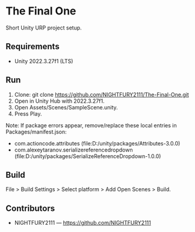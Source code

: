 # The Final One

Short Unity URP project setup.

## Requirements
- Unity 2022.3.27f1 (LTS)

## Run
1. Clone: git clone https://github.com/NIGHTFURY2111/The-Final-One.git
2. Open in Unity Hub with 2022.3.27f1.
3. Open Assets/Scenes/SampleScene.unity.
4. Press Play.

Note: If package errors appear, remove/replace these local entries in Packages/manifest.json:
- com.actioncode.attributes (file:D:/unity/packages/Attributes-3.0.0)
- com.alexeytaranov.serializereferencedropdown (file:D:/unity/packages/SerializeReferenceDropdown-1.0.0)

## Build
File > Build Settings > Select platform > Add Open Scenes > Build.

## Contributors
- NIGHTFURY2111 — https://github.com/NIGHTFURY2111
